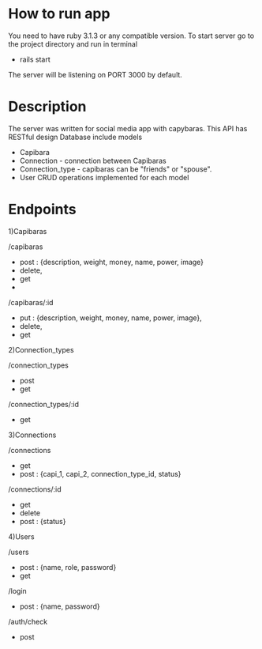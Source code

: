 # How to run app
You need to have ruby 3.1.3 or any compatible version.
To start server go to the project directory
and run in terminal 
- rails start
  
 The server will be listening on PORT 3000 by default.

# Description
The server was written for social media app with capybaras.
This API has RESTful design
Database include models
- Capibara  
- Connection - connection between Capibaras
- Connection_type - capibaras can be "friends" or "spouse".
- User 
CRUD operations implemented for each model

# Endpoints

1)Capibaras

/capibaras 
- post : {description, weight, money, name, power, image}
- delete, 
- get
- 
/capibaras/:id 
- put : {description, weight, money, name, power, image}, 
- delete, 
- get

2)Connection_types

/connection_types 
- post
- get

/connection_types/:id
- get

3)Connections

/connections
- get
- post : {capi_1, capi_2, connection_type_id, status}

/connections/:id
- get 
- delete
- post : {status}

4)Users

/users 
- post : {name, role, password}
- get

/login
- post : {name, password}

/auth/check
- post
